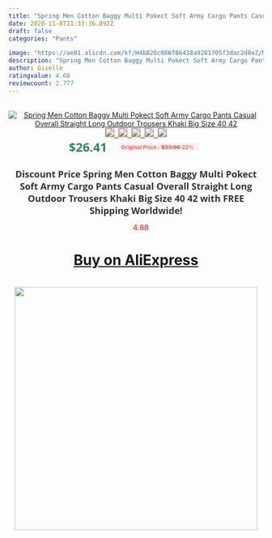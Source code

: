 ```yaml
---
title: "Spring Men Cotton Baggy Multi Pokect Soft Army Cargo Pants Casual Overall Straight Long Outdoor Trousers Khaki Big Size 40 42"
date: 2020-11-8T11:33:36.892Z
draft: false
categories: "Pants"

image: "https://ae01.alicdn.com/kf/H4b826c086f86438a9281705f3dac2d8eZ/Mens-Cargo-Pants-with-Many-Pockets-Sweatpants-Men-Plus-Size-Jogger-Pants-Man-Trouser-Long-Pantalon.jpg"
description: "Spring Men Cotton Baggy Multi Pokect Soft Army Cargo Pants Casual Overall Straight Long Outdoor Trousers Khaki Big Size 40 42"
author: Giselle
ratingvalue: 4.68
reviewcount: 2.777
---
```

<br>
<div style="text-align: center;">
<a href="https://s.click.aliexpress.com/e/_9hy9NL" target="_blank" rel="nofollow noopener noreferrer"><img alt="Spring Men Cotton Baggy Multi Pokect Soft Army Cargo Pants Casual Overall Straight Long Outdoor Trousers Khaki Big Size 40 42" class="magnifier-image" src="https://ae01.alicdn.com/kf/H4b826c086f86438a9281705f3dac2d8eZ/Mens-Cargo-Pants-with-Many-Pockets-Sweatpants-Men-Plus-Size-Jogger-Pants-Man-Trouser-Long-Pantalon.jpg_640x640.jpg">
<br>
<img style="border:1px solid salmon" src="https://ae01.alicdn.com/kf/H4b826c086f86438a9281705f3dac2d8eZ/Mens-Cargo-Pants-with-Many-Pockets-Sweatpants-Men-Plus-Size-Jogger-Pants-Man-Trouser-Long-Pantalon.jpg_120x120.jpg">&nbsp;&nbsp;<img style="border:1px solid salmon" src="https://ae01.alicdn.com/kf/H1a67e4c4e27641d2bd775b648f87a248Z/Mens-Cargo-Pants-with-Many-Pockets-Sweatpants-Men-Plus-Size-Jogger-Pants-Man-Trouser-Long-Pantalon.jpg_120x120.jpg">&nbsp;&nbsp;<img style="border:1px solid salmon" src="https://ae01.alicdn.com/kf/H00e8772c186546c7a9a5b56ce6a68742D/Mens-Cargo-Pants-with-Many-Pockets-Sweatpants-Men-Plus-Size-Jogger-Pants-Man-Trouser-Long-Pantalon.jpg_120x120.jpg">&nbsp;&nbsp;<img style="border:1px solid salmon" src="https://ae01.alicdn.com/kf/H61651c31466e4a58aed63f4fcefbd39c7/Mens-Cargo-Pants-with-Many-Pockets-Sweatpants-Men-Plus-Size-Jogger-Pants-Man-Trouser-Long-Pantalon.jpg_120x120.jpg">&nbsp;&nbsp;<img style="border:1px solid salmon" src="https://ae01.alicdn.com/kf/He7f026744468484ca6a41298cb81eb13Q/Mens-Cargo-Pants-with-Many-Pockets-Sweatpants-Men-Plus-Size-Jogger-Pants-Man-Trouser-Long-Pantalon.jpg_120x120.jpg"></a></div><br0>
<div style="text-align: center;"><span style="background-color: white; border: 0px; box-sizing: border-box; color: seagreen; display: inline-block; font-family: &quot;open sans&quot; , &quot;arial&quot; , &quot;helvetica&quot; , sans-serif , &quot;heiti&quot;; font-size: 24px; font-stretch: inherit; font-weight: 700; line-height: inherit; margin: 0px 10px 0px 0px; padding: 0px; vertical-align: middle;">$26.41 </span>
<span style="background: rgb(255 , 241 , 241); border-radius: 3px; border: 0px; box-sizing: border-box; color: #ff4747; display: inline-block; font-family: inherit; font-size: 12px; font-stretch: inherit; font-style: inherit; font-variant: inherit; font-weight: 600; line-height: inherit; margin: 0px; padding: 2px 5px; transform: scale(0.9); vertical-align: middle;">Original Price : <b style="text-decoration: line-through;">$33.86 </b> 22%&nbsp;&nbsp;</span></div>
<h1 style="color: #333333; display: inline-block; font-family: &quot;open sans&quot; , &quot;arial&quot; , &quot;helvetica&quot; , sans-serif , &quot;heiti&quot;; font-size: 18px; font-stretch: inherit; font-weight: 700; text-align: center;">Discount Price Spring Men Cotton Baggy Multi Pokect Soft Army Cargo Pants Casual Overall Straight Long Outdoor Trousers Khaki Big Size 40 42 with FREE Shipping Worldwide!</h1>
<div style="color: #ff4747; text-align: center;">
<img src="https://4.bp.blogspot.com/-M0ZcTcb-5uY/XleCXlxnR4I/AAAAAAAAAEc/OrjgMkXV1oMQFaCRZj5HQwOCBcu3w1FegCPcBGAYYCw/s1600/star.png" style="height: 15px;">&nbsp;<b>4.68</b></div>
<div class="button_cont" align="center"><a class="buynow_a" href="https://s.click.aliexpress.com/e/_9hy9NL" target="_blank" rel="nofollow noopener noreferrer"><H1>Buy on AliExpress</H1></a></div><br>
<div class="separator" style="clear: both; text-align: center;">
<img src="https://lh3.googleusercontent.com/-pTy5HemUv9M/XlePHvY0dAI/AAAAAAAAAE4/0nX5iRUoIWY8eMW9Dpxeirr157OZliDIgCLcBGAsYHQ/s1600/badge.gif" width="480">
</div>
